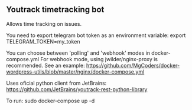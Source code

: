 ## Youtrack timetracking bot
Allows time tracking on issues.

You need to export telegram bot token as an environment variable:
  export TELEGRAM_TOKEN=my_token

You can choose between 'polling' and 'webhook' modes in docker-compose.yml
For webhook mode, using jwilder/nginx-proxy is recommended. See an example: https://github.com/MgCoders/docker-wordpress-utils/blob/master/nginx/docker-compose.yml

Uses oficial python client from JetBrains: https://github.com/JetBrains/youtrack-rest-python-library


To run:
  sudo docker-compose up -d
